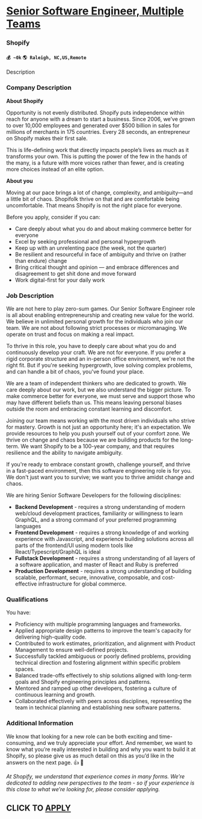 # [Senior Software Engineer, Multiple Teams](https://www.remotewlb.com/apply/senior-software-engineer-multiple-teams)  
### Shopify  
#### `💰 ~0k` `🌎 Raleigh, NC,US,Remote`  

Description

### Company Description

 **About Shopify**

Opportunity is not evenly distributed. Shopify puts independence within reach for anyone with a dream to start a business. Since 2006, we’ve grown to over 10,000 employees and generated over $500 billion in sales for millions of merchants in 175 countries. Every 28 seconds, an entrepreneur on Shopify makes their first sale.

This is life-defining work that directly impacts people’s lives as much as it transforms your own. This is putting the power of the few in the hands of the many, is a future with more voices rather than fewer, and is creating more choices instead of an elite option.

 **About you**  
  
Moving at our pace brings a lot of change, complexity, and ambiguity—and a little bit of chaos. Shopifolk thrive on that and are comfortable being uncomfortable. That means Shopify is not the right place for everyone.

Before you apply, consider if you can:

  * Care deeply about what you do and about making commerce better for everyone
  * Excel by seeking professional and personal hypergrowth
  * Keep up with an unrelenting pace (the week, not the quarter)
  * Be resilient and resourceful in face of ambiguity and thrive on (rather than endure) change
  * Bring critical thought and opinion — and embrace differences and disagreement to get shit done and move forward
  * Work digital-first for your daily work

### Job Description

We are not here to play zero-sum games. Our Senior Software Engineer role is all about enabling entrepreneurship and creating new value for the world. We believe in unlimited personal growth for the individuals who join our team. We are not about following strict processes or micromanaging. We operate on trust and focus on making a real impact.

To thrive in this role, you have to deeply care about what you do and continuously develop your craft. We are not for everyone. If you prefer a rigid corporate structure and an in-person office environment, we're not the right fit. But if you're seeking hypergrowth, love solving complex problems, and can handle a bit of chaos, you've found your place.

We are a team of independent thinkers who are dedicated to growth. We care deeply about our work, but we also understand the bigger picture. To make commerce better for everyone, we must serve and support those who may have different beliefs than us. This means leaving personal biases outside the room and embracing constant learning and discomfort.

Joining our team means working with the most driven individuals who strive for mastery. Growth is not just an opportunity here; it's an expectation. We provide resources to help you push yourself out of your comfort zone. We thrive on change and chaos because we are building products for the long-term. We want Shopify to be a 100-year company, and that requires resilience and the ability to navigate ambiguity.

If you're ready to embrace constant growth, challenge yourself, and thrive in a fast-paced environment, then this software engineering role is for you. We don't just want you to survive; we want you to thrive amidst change and chaos.

We are hiring Senior Software Developers for the following disciplines:

  *  **Backend Development** \- requires a strong understanding of modern web/cloud development practices, familiarity or willingness to learn GraphQL, and a strong command of your preferred programming languages
  *  **Frontend Development** \- requires a strong knowledge of and working experience with Javascript, and experience building solutions across all parts of the frontend/UI using modern tools like React/Typescript/GraphQL is ideal
  *  **Fullstack Development** \- requires a strong understanding of all layers of a software application, and master of React and Ruby is preferred
  *  **Production Development** \- requires a strong understanding of building scalable, performant, secure, innovative, composable, and cost-effective infrastructure for global commerce. 

### Qualifications

You have:

  * Proficiency with multiple programming languages and frameworks. 
  * Applied appropriate design patterns to improve the team's capacity for delivering high-quality code.
  * Contributed to work estimates, prioritization, and alignment with Product Management to ensure well-defined projects.
  * Successfully tackled ambiguous or poorly defined problems, providing technical direction and fostering alignment within specific problem spaces.
  * Balanced trade-offs effectively to ship solutions aligned with long-term goals and Shopify engineering principles and patterns.
  * Mentored and ramped up other developers, fostering a culture of continuous learning and growth.
  * Collaborated effectively with peers across disciplines, representing the team in technical planning and establishing new software patterns.

### Additional Information

We know that looking for a new role can be both exciting and time-consuming, and we truly appreciate your effort. And remember, we want to know what you’re really interested in building and why you want to build it at Shopify, so please give us as much detail on this as you’d like in the answers on the next page. 👍 📖

 _At Shopify, we understand that experience comes in many forms. We’re dedicated to adding new perspectives to the team - so if your experience is this close to what we’re looking for, please consider applying._

  
## CLICK TO [APPLY](https://www.remotewlb.com/apply/senior-software-engineer-multiple-teams)

